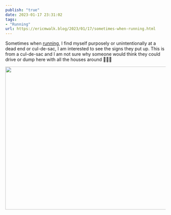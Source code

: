 ```yaml
---
publish: "true"
date: 2023-01-17 23:31:02
tags:
- "Running"
url: https://ericmwalk.blog/2023/01/17/sometimes-when-running.html
---
```

Sometimes when [running](http://www.strava.com/activities/8409977714), I find myself purposely or unintentionally at a dead end or cul-de-sac, I am interested to see the signs they put up. This is from a cul-de-sac and I am not sure why someone would think they could drive or dump here with all the houses around 🤷🏻‍♂️


<img src="uploads/2023/adb588116e.jpg" width="600" height="450" alt="">